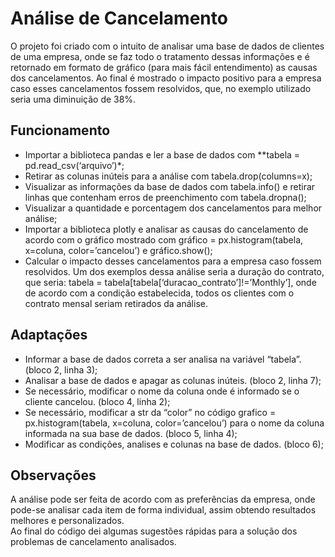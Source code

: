 # Análise de Cancelamento
O projeto foi criado com o intuito de analisar uma base de dados de clientes de uma empresa, onde se faz todo o tratamento dessas informações e é retornado em formato de gráfico (para mais fácil entendimento) as causas dos cancelamentos. Ao final é mostrado o impacto positivo para a empresa caso esses cancelamentos fossem resolvidos, que, no exemplo utilizado seria uma diminuição de 38%.
## Funcionamento
- Importar a biblioteca pandas e ler a base de dados com **tabela = pd.read_csv(‘arquivo’)*;
- Retirar as colunas inúteis para a análise com tabela.drop(columns=x);
- Visualizar as informações da base de dados com tabela.info() e retirar linhas que contenham erros de preenchimento com tabela.dropna();
- Visualizar a quantidade e porcentagem dos cancelamentos para melhor análise;
- Importar a biblioteca plotly e analisar as causas do cancelamento de acordo com o gráfico mostrado com gráfico = px.histogram(tabela, x=coluna, color=’cancelou’) e gráfico.show();
- Calcular o impacto desses cancelamentos para a empresa caso fossem resolvidos. Um dos exemplos dessa análise seria a duração do contrato, que seria: tabela = tabela[tabela[‘duracao_contrato’]!=’Monthly’], onde de acordo com a condição estabelecida, todos os clientes com o contrato mensal seriam retirados da análise.
## Adaptações
- Informar a base de dados correta a ser analisa na variável “tabela”. (bloco 2, linha 3);
- Analisar a base de dados e apagar as colunas inúteis. (bloco 2, linha 7);
- Se necessário, modificar o nome da coluna onde é informado se o cliente cancelou. (bloco 4, linha 2);
- Se necessário, modificar a str da “color” no código grafico = px.histogram(tabela, x=coluna, color=’cancelou’) para o nome da coluna informada na sua base de dados. (bloco 5, linha 4);
- Modificar as condições, analises e colunas na base de dados. (bloco 6);
## Observações
A análise pode ser feita de acordo com as preferências da empresa, onde pode-se analisar cada item de forma individual, assim obtendo resultados melhores e personalizados. <br>
Ao final do código dei algumas sugestões rápidas para a solução dos problemas de cancelamento analisados.

 
